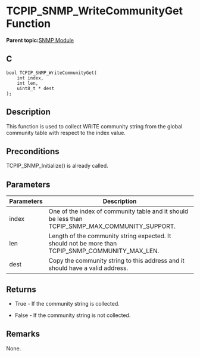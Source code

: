 # TCPIP\_SNMP\_WriteCommunityGet Function

**Parent topic:**[SNMP Module](GUID-7764E81C-8FC9-4B3E-8830-255BDE678AA0.md)

## C

```
bool TCPIP_SNMP_WriteCommunityGet(
    int index, 
    int len, 
    uint8_t * dest
);
```

## Description

This function is used to collect WRITE community string from the global community table with respect to the index value.

## Preconditions

TCPIP\_SNMP\_Initialize\(\) is already called.

## Parameters

|Parameters|Description|
|----------|-----------|
|index|One of the index of community table and it should be less than TCPIP\_SNMP\_MAX\_COMMUNITY\_SUPPORT.|
|len|Length of the community string expected. It should not be more than TCPIP\_SNMP\_COMMUNITY\_MAX\_LEN.|
|dest|Copy the community string to this address and it should have a valid address.|

## Returns

-   True - If the community string is collected.

-   False - If the community string is not collected.


## Remarks

None.

